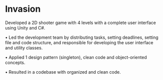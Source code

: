 # Invasion

Developed a 2D shooter game with 4 levels with a complete user interface using Unity and C#. <p>
• Led the development team by distributing tasks, setting deadlines, setting file and code structure, and responsible for developing the user interface and utility classes. <p>
• Applied 1 design pattern (singleton), clean code and object-oriented concepts. <p>
• Resulted in a codebase with organized and clean code. 
